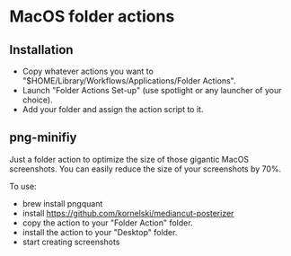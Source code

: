 # MacOS folder actions

## Installation
- Copy whatever actions you want to "$HOME/Library/Workflows/Applications/Folder Actions".
- Launch "Folder Actions Set-up" (use spotlight or any launcher of your choice).
- Add your folder and assign the action script to it.

## png-minifiy
Just a folder action to optimize the size of those gigantic MacOS screenshots.
You can easily reduce the size of your screenshots by 70%.

To use: 
- brew install pngquant
- install https://github.com/kornelski/mediancut-posterizer
- copy the action to your "Folder Action" folder.
- install the action to your "Desktop" folder.
- start creating screenshots
